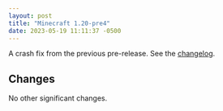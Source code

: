 ```yaml
---
layout: post
title: "Minecraft 1.20-pre4"
date: 2023-05-19 11:11:37 -0500
---
```


A crash fix from the previous pre-release. See the [changelog](https://www.minecraft.net/en-us/article/minecraft-1-20-pre-release-2).

## Changes

No other significant changes.

